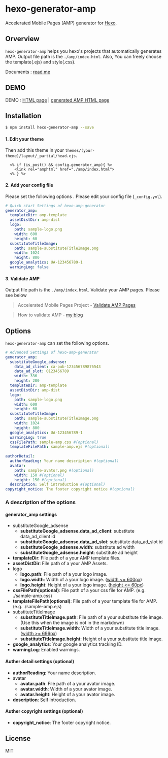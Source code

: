 # hexo-generator-amp

Accelerated Mobile Pages (AMP) generator for [Hexo](https://github.com/hexojs/hexo).

## Orverview

`hexo-generator-amp` helps you hexo's projects that automatically generates AMP. 
Output file path is the `./amp/index.html`.  Also, You can freely choose the template(.ejs) and style(.css).
  
Documents : [read me](https://tea3.github.io/p/published-hexo-generator-amp/)
  
  
## DEMO

DEMO : [HTML page](https://tea3.github.io/p/hexo-markdown-notation/index.html)  |  [generated AMP HTML page](https://tea3.github.io/p/hexo-markdown-notation/index.amp.html#development=1)

## Installation

``` bash
$ npm install hexo-generator-amp --save
```

#### 1. Edit your theme

Then add this theme in your `themes/(your-theme)/layout/_partial/head.ejs`.

``` ejs
  <% if (is_post() && config.generator_amp){ %>
    <link rel="amphtml" href="./amp/index.html">
  <% } %>
```


#### 2. Add your config file

Please set the following options . Please edit your config file (`_config.yml`).

``` yaml
# Quick start Settings of hexo-amp-generator
generator_amp:
  templateDir: amp-template
  assetDistDir: amp-dist
  logo:
    path: sample-logo.png
    width: 600
    height: 60
  substituteTitleImage: 
    path: sample-substituteTitleImage.png
    width: 1024
    height: 800
  google_analytics: UA-123456789-1
  warningLog: false
```

#### 3. Validate AMP

Output file path is the `./amp/index.html`. Validate your AMP pages. Please see below

> Accelerated Mobile Pages Project - [Validate AMP Pages](https://www.ampproject.org/docs/guides/validate.html)

> How to validate AMP - [my blog](https://tea3.github.io/p/how-to-validate-amp/)


## Options

`hexo-generator-amp` can set the following options.

``` yaml
# Advanced Settings of hexo-amp-generator
generator_amp:
  substituteGoogle_adsense:
    data_ad_client: ca-pub-123456789876543
    data_ad_slot: 0123456789
    width: 336
    height: 280
  templateDir: amp-template
  assetDistDir: amp-dist
  logo:
    path: sample-logo.png
    width: 600
    height: 60
  substituteTitleImage: 
    path: sample-substituteTitleImage.png
    width: 1024
    height: 800
  google_analytics: UA-123456789-1
  warningLog: true
  cssFilePath: sample-amp.css #(optional)
  templateFilePath: sample-amp.ejs #(optional)
  
authorDetail:
  authorReading: Your name description #(optional)
  avatar:
    path: sample-avator.png #(optional)
    width: 150 #(optional)
    height: 150 #(optional)
  description: Self introduction #(optional)
copyright_notice: The footer copyright notice #(optional)
```




### A description of the options

#### generator_amp settings
- substituteGoogle_adsense
  - **substituteGoogle_adsense.data_ad_client**: substitute data_ad_client id
  - **substituteGoogle_adsense.data_ad_slot**: substitute data_ad_slot id
  - **substituteGoogle_adsense.width**: substitute ad width
  - **substituteGoogle_adsense.height**: substitute ad height
- **templateDir**: File path of a your AMP template files.
- **assetDistDir**: File path of a your AMP Assets.
- logo
  - **logo.path**: File path of a your logo image.
  - **logo.width**: Width of a your logo image. ([width <= 600px](https://developers.google.com/structured-data/carousels/top-stories#logo_guidelines))
  - **logo.height**: Height of a your logo image. ([height <= 60px](https://developers.google.com/structured-data/carousels/top-stories#logo_guidelines))
- **cssFilePath(optional)**: File path of a your css file for AMP. (e.g. ./sample-amp.css)
- **templateFilePath(optional)**: File path of a your template file for AMP. (e.g. ./sample-amp.ejs)
- substituteTitleImage
  - **substituteTitleImage.path**: File path of a your substitute title image. (Use this when the image is not in the markdown)
  - **substituteTitleImage.width**: Width of a your substitute title image. ([width >= 696px](https://developers.google.com/structured-data/carousels/top-stories#markup_specification))
  - **substituteTitleImage.height**: Height of a your substitute title image.
- **google_analytics**: Your google analytics tracking ID.
- **warningLog**: Enabled warnings.

#### Auther detail settings (optional)
- **authorReading**: Your name description.
- avatar
  - **avatar.path**: File path of a your avator image.
  - **avatar.width**: Width of a your avator image.
  - **avatar.height**: Height of a your avator image.
- **description**: Self introduction.

#### Auther copyright settings (optional)

- **copyright_notice**: The footer copyright notice.




## License

MIT

[Hexo]: http://hexo.io/